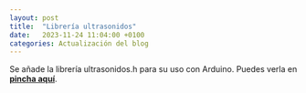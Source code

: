 ```yaml
---
layout: post
title:  "Librería ultrasonidos"
date:   2023-11-24 11:04:00 +0100
categories: Actualización del blog
---
```

Se añade la librería ultrasonidos.h para su uso con Arduino.
Puedes verla en **[pincha aquí](https://davidgsieiro.github.io/blog/ultrasonidos)**.